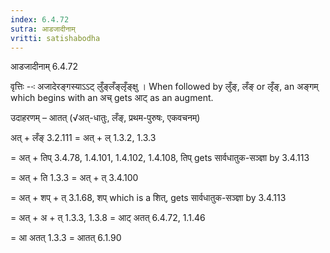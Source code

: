 ```yaml
---
index: 6.4.72
sutra: आडजादीनाम्
vritti: satishabodha
---
```



 आडजादीनाम् 6.4.72 


वृत्तिः --ः अजादेरङ्गस्‍याऽऽट् लुँङ्लँङ्लृँङ्क्षु । When followed by लुँङ्, लँङ् or लृँङ्, an अङ्गम् which begins with an अच् gets आट् as an augment. 


उदाहरणम् – आतत् (√अत्-धातुः, लँङ्, प्रथम-पुरुषः, एकवचनम्) 

अत् + लँङ् 3.2.111 = अत् + ल् 1.3.2, 1.3.3 

= अत् + तिप् 3.4.78, 1.4.101, 1.4.102, 1.4.108, तिप् gets सार्वधातुक-सञ्ज्ञा by 3.4.113 

= अत् + ति 1.3.3 = अत् + त् 3.4.100 

= अत् + शप् + त् 3.1.68, शप् which is a शित्, gets सार्वधातुक-सञ्ज्ञा by 3.4.113 

= अत् + अ + त् 1.3.3, 1.3.8 = आट् अतत् 6.4.72, 1.1.46 

= आ अतत् 1.3.3 = आतत् 6.1.90 


